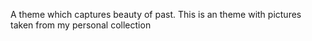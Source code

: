 A theme which captures beauty of past.
This is an theme with pictures taken from my personal collection